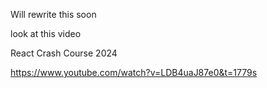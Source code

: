Will rewrite this soon

look at this video

React Crash Course 2024

https://www.youtube.com/watch?v=LDB4uaJ87e0&t=1779s
